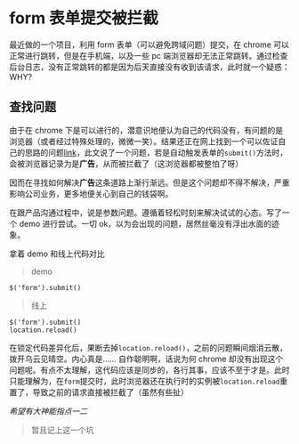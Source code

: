 # form 表单提交被拦截

最近做的一个项目，利用 form 表单（可以避免跨域问题）提交，在 chrome 可以正常进行跳转，但是在手机端，以及一些 pc 端浏览器却无法正常跳转。通过检查后台日志，没有正常跳转的都是因为后天直接没有收到该请求，此时就一个疑惑： WHY?

## 查找问题

由于在 chrome 下是可以进行的，潜意识地便认为自己的代码没有，有问题的是浏览器（或者经过特殊处理的，微微一笑）。结果还正在网上找到一个可以佐证自己的思路的问题[link](https://my.oschina.net/u/1162669/blog/205643)，此文说了一个问题，若是自动触发表单的`submit()`方法时，会被浏览器记录为是**广告**，从而被拦截了（这浏览器都被整怕了呀）

因而在寻找如何解决**广告**这条道路上渐行渐远。但是这个问题却不得不解决，严重影响公司业务，更多地便关心到自己的钱袋啊。

在跟产品沟通过程中，说是参数问题。遵循着轻松时刻来解决试试的心态。写了一个 demo 进行尝试。一切 ok，以为会出现的问题，居然丝毫没有浮出水面的迹象。

拿着 demo 和线上代码对比

> demo

```
$('form').submit()
```

> 线上

```
$('form').submit()
location.reload()
```

在锁定代码差异化后，果断去掉`location.reload()`，之前的问题瞬间烟消云散，拨开乌云见晴空。内心真是......
自作聪明啊，话说为何 chrome 却没有出现这个问题呢。有点不太理解，这代码应该是同步的，各行其事，应该不至于才是。此时只能理解为，在`form`提交时，此时浏览器还在执行时的实例被`location.reload`重置了，导致之前的请求直接被拦截了（虽然有些扯）

_希望有大神能指点一二_

> 暂且记上这一个坑
